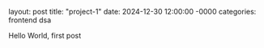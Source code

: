 layout: post
title: "project-1"
date: 2024-12-30 12:00:00 -0000
categories: frontend dsa




Hello World, first post

